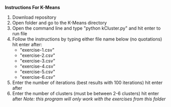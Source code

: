 **Instructions For K-Means**
1. Download repository
2. Open folder and go to the K-Means directory
3. Open the command line and type "python kCluster.py" and hit enter to run file
4. Follow the instructions by typing either file name below (no quotations) hit enter after:
    - "exercise-1.csv"
    - "exercise-2.csv"
    - "exercise-3.csv"
    - "exercise-4.csv"
    - "exercise-5.csv"
    - "exercise-6.csv"
5. Enter the number of iterations (best results with 100 iterations) hit enter after
6. Enter the number of clusters (must be between 2-6 clusters) hit enter after
*Note: this program will only work with the exercises from this folder*
